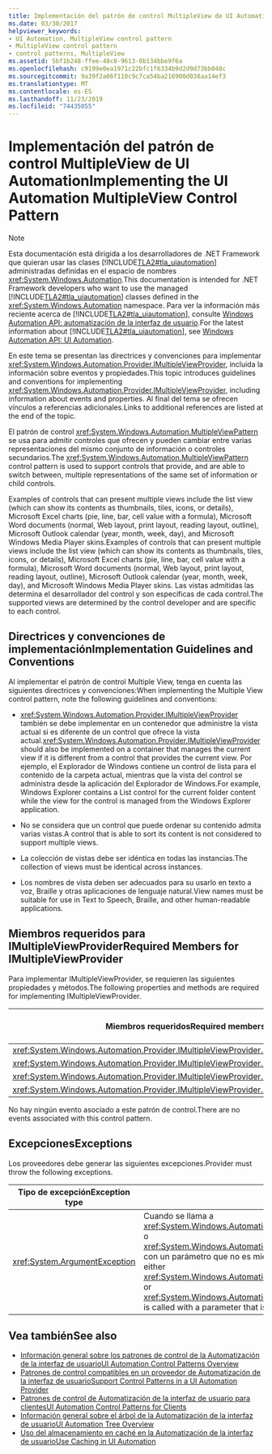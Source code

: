 ```yaml
---
title: Implementación del patrón de control MultipleView de UI Automation
ms.date: 03/30/2017
helpviewer_keywords:
- UI Automation, MultipleView control pattern
- MultipleView control pattern
- control patterns, MultipleView
ms.assetid: 5bf1b248-ffee-48c8-9613-0b134bbe9f6a
ms.openlocfilehash: c9199e0ea1971c22bfc1f6334b9d2d9d73bb048c
ms.sourcegitcommit: 9a39f2a06f110c9c7ca54ba216900d038aa14ef3
ms.translationtype: MT
ms.contentlocale: es-ES
ms.lasthandoff: 11/23/2019
ms.locfileid: "74435055"
---
```

# <a name="implementing-the-ui-automation-multipleview-control-pattern"></a><span data-ttu-id="7c948-102">Implementación del patrón de control MultipleView de UI Automation</span><span class="sxs-lookup"><span data-stu-id="7c948-102">Implementing the UI Automation MultipleView Control Pattern</span></span>
> [!NOTE]
> <span data-ttu-id="7c948-103">Esta documentación está dirigida a los desarrolladores de .NET Framework que quieran usar las clases [!INCLUDE[TLA2#tla_uiautomation](../../../includes/tla2sharptla-uiautomation-md.md)] administradas definidas en el espacio de nombres <xref:System.Windows.Automation>.</span><span class="sxs-lookup"><span data-stu-id="7c948-103">This documentation is intended for .NET Framework developers who want to use the managed [!INCLUDE[TLA2#tla_uiautomation](../../../includes/tla2sharptla-uiautomation-md.md)] classes defined in the <xref:System.Windows.Automation> namespace.</span></span> <span data-ttu-id="7c948-104">Para ver la información más reciente acerca de [!INCLUDE[TLA2#tla_uiautomation](../../../includes/tla2sharptla-uiautomation-md.md)], consulte [Windows Automation API: automatización de la interfaz de usuario](/windows/win32/winauto/entry-uiauto-win32).</span><span class="sxs-lookup"><span data-stu-id="7c948-104">For the latest information about [!INCLUDE[TLA2#tla_uiautomation](../../../includes/tla2sharptla-uiautomation-md.md)], see [Windows Automation API: UI Automation](/windows/win32/winauto/entry-uiauto-win32).</span></span>  
  
 <span data-ttu-id="7c948-105">En este tema se presentan las directrices y convenciones para implementar <xref:System.Windows.Automation.Provider.IMultipleViewProvider>, incluida la información sobre eventos y propiedades.</span><span class="sxs-lookup"><span data-stu-id="7c948-105">This topic introduces guidelines and conventions for implementing <xref:System.Windows.Automation.Provider.IMultipleViewProvider>, including information about events and properties.</span></span> <span data-ttu-id="7c948-106">Al final del tema se ofrecen vínculos a referencias adicionales.</span><span class="sxs-lookup"><span data-stu-id="7c948-106">Links to additional references are listed at the end of the topic.</span></span>  
  
 <span data-ttu-id="7c948-107">El patrón de control <xref:System.Windows.Automation.MultipleViewPattern> se usa para admitir controles que ofrecen y pueden cambiar entre varias representaciones del mismo conjunto de información o controles secundarios.</span><span class="sxs-lookup"><span data-stu-id="7c948-107">The <xref:System.Windows.Automation.MultipleViewPattern> control pattern is used to support controls that provide, and are able to switch between, multiple representations of the same set of information or child controls.</span></span>  
  
 <span data-ttu-id="7c948-108">Examples of controls that can present multiple views include the list view (which can show its contents as thumbnails, tiles, icons, or details), Microsoft Excel charts (pie, line, bar, cell value with a formula), Microsoft Word documents (normal, Web layout, print layout, reading layout, outline), Microsoft Outlook calendar (year, month, week, day), and Microsoft Windows Media Player skins.</span><span class="sxs-lookup"><span data-stu-id="7c948-108">Examples of controls that can present multiple views include the list view (which can show its contents as thumbnails, tiles, icons, or details), Microsoft Excel charts (pie, line, bar, cell value with a formula), Microsoft Word documents (normal, Web layout, print layout, reading layout, outline), Microsoft Outlook calendar (year, month, week, day), and Microsoft Windows Media Player skins.</span></span> <span data-ttu-id="7c948-109">Las vistas admitidas las determina el desarrollador del control y son específicas de cada control.</span><span class="sxs-lookup"><span data-stu-id="7c948-109">The supported views are determined by the control developer and are specific to each control.</span></span>  
  
<a name="Implementation_Guidelines_and_Conventions"></a>   
## <a name="implementation-guidelines-and-conventions"></a><span data-ttu-id="7c948-110">Directrices y convenciones de implementación</span><span class="sxs-lookup"><span data-stu-id="7c948-110">Implementation Guidelines and Conventions</span></span>  
 <span data-ttu-id="7c948-111">Al implementar el patrón de control Multiple View, tenga en cuenta las siguientes directrices y convenciones:</span><span class="sxs-lookup"><span data-stu-id="7c948-111">When implementing the Multiple View control pattern, note the following guidelines and conventions:</span></span>  
  
- <span data-ttu-id="7c948-112"><xref:System.Windows.Automation.Provider.IMultipleViewProvider> también se debe implementar en un contenedor que administre la vista actual si es diferente de un control que ofrece la vista actual.</span><span class="sxs-lookup"><span data-stu-id="7c948-112"><xref:System.Windows.Automation.Provider.IMultipleViewProvider> should also be implemented on a container that manages the current view if it is different from a control that provides the current view.</span></span> <span data-ttu-id="7c948-113">Por ejemplo, el Explorador de Windows contiene un control de lista para el contenido de la carpeta actual, mientras que la vista del control se administra desde la aplicación del Explorador de Windows.</span><span class="sxs-lookup"><span data-stu-id="7c948-113">For example, Windows Explorer contains a List control for the current folder content while the view for the control is managed from the Windows Explorer application.</span></span>  
  
- <span data-ttu-id="7c948-114">No se considera que un control que puede ordenar su contenido admita varias vistas.</span><span class="sxs-lookup"><span data-stu-id="7c948-114">A control that is able to sort its content is not considered to support multiple views.</span></span>  
  
- <span data-ttu-id="7c948-115">La colección de vistas debe ser idéntica en todas las instancias.</span><span class="sxs-lookup"><span data-stu-id="7c948-115">The collection of views must be identical across instances.</span></span>  
  
- <span data-ttu-id="7c948-116">Los nombres de vista deben ser adecuados para su usarlo en texto a voz, Braille y otras aplicaciones de lenguaje natural.</span><span class="sxs-lookup"><span data-stu-id="7c948-116">View names must be suitable for use in Text to Speech, Braille, and other human-readable applications.</span></span>  
  
<a name="Required_Members_for_IMultipleViewProvider"></a>   
## <a name="required-members-for-imultipleviewprovider"></a><span data-ttu-id="7c948-117">Miembros requeridos para IMultipleViewProvider</span><span class="sxs-lookup"><span data-stu-id="7c948-117">Required Members for IMultipleViewProvider</span></span>  
 <span data-ttu-id="7c948-118">Para implementar IMultipleViewProvider, se requieren las siguientes propiedades y métodos.</span><span class="sxs-lookup"><span data-stu-id="7c948-118">The following properties and methods are required for implementing IMultipleViewProvider.</span></span>  
  
|<span data-ttu-id="7c948-119">Miembros requeridos</span><span class="sxs-lookup"><span data-stu-id="7c948-119">Required members</span></span>|<span data-ttu-id="7c948-120">Tipo de miembro</span><span class="sxs-lookup"><span data-stu-id="7c948-120">Member type</span></span>|<span data-ttu-id="7c948-121">Notas</span><span class="sxs-lookup"><span data-stu-id="7c948-121">Notes</span></span>|  
|----------------------|-----------------|-----------|  
|<xref:System.Windows.Automation.Provider.IMultipleViewProvider.CurrentView%2A>|<span data-ttu-id="7c948-122">Propiedad.</span><span class="sxs-lookup"><span data-stu-id="7c948-122">Property</span></span>|<span data-ttu-id="7c948-123">Ninguno</span><span class="sxs-lookup"><span data-stu-id="7c948-123">None</span></span>|  
|<xref:System.Windows.Automation.Provider.IMultipleViewProvider.GetSupportedViews%2A>|<span data-ttu-id="7c948-124">Método</span><span class="sxs-lookup"><span data-stu-id="7c948-124">Method</span></span>|<span data-ttu-id="7c948-125">Ninguno</span><span class="sxs-lookup"><span data-stu-id="7c948-125">None</span></span>|  
|<xref:System.Windows.Automation.Provider.IMultipleViewProvider.GetViewName%2A>|<span data-ttu-id="7c948-126">Método</span><span class="sxs-lookup"><span data-stu-id="7c948-126">Method</span></span>|<span data-ttu-id="7c948-127">Ninguno</span><span class="sxs-lookup"><span data-stu-id="7c948-127">None</span></span>|  
|<xref:System.Windows.Automation.Provider.IMultipleViewProvider.SetCurrentView%2A>|<span data-ttu-id="7c948-128">Método</span><span class="sxs-lookup"><span data-stu-id="7c948-128">Method</span></span>|<span data-ttu-id="7c948-129">Ninguno</span><span class="sxs-lookup"><span data-stu-id="7c948-129">None</span></span>|  
  
 <span data-ttu-id="7c948-130">No hay ningún evento asociado a este patrón de control.</span><span class="sxs-lookup"><span data-stu-id="7c948-130">There are no events associated with this control pattern.</span></span>  
  
<a name="Exceptions"></a>   
## <a name="exceptions"></a><span data-ttu-id="7c948-131">Excepciones</span><span class="sxs-lookup"><span data-stu-id="7c948-131">Exceptions</span></span>  
 <span data-ttu-id="7c948-132">Los proveedores debe generar las siguientes excepciones.</span><span class="sxs-lookup"><span data-stu-id="7c948-132">Provider must throw the following exceptions.</span></span>  
  
|<span data-ttu-id="7c948-133">Tipo de excepción</span><span class="sxs-lookup"><span data-stu-id="7c948-133">Exception type</span></span>|<span data-ttu-id="7c948-134">Condición</span><span class="sxs-lookup"><span data-stu-id="7c948-134">Condition</span></span>|  
|--------------------|---------------|  
|<xref:System.ArgumentException>|<span data-ttu-id="7c948-135">Cuando se llama a <xref:System.Windows.Automation.Provider.IMultipleViewProvider.SetCurrentView%2A> o <xref:System.Windows.Automation.Provider.IMultipleViewProvider.GetViewName%2A> con un parámetro que no es miembro de la colección de vistas compatible.</span><span class="sxs-lookup"><span data-stu-id="7c948-135">When either <xref:System.Windows.Automation.Provider.IMultipleViewProvider.SetCurrentView%2A> or <xref:System.Windows.Automation.Provider.IMultipleViewProvider.GetViewName%2A> is called with a parameter that is not a member of the supported views collection.</span></span>|  
  
## <a name="see-also"></a><span data-ttu-id="7c948-136">Vea también</span><span class="sxs-lookup"><span data-stu-id="7c948-136">See also</span></span>

- [<span data-ttu-id="7c948-137">Información general sobre los patrones de control de la Automatización de la interfaz de usuario</span><span class="sxs-lookup"><span data-stu-id="7c948-137">UI Automation Control Patterns Overview</span></span>](ui-automation-control-patterns-overview.md)
- [<span data-ttu-id="7c948-138">Patrones de control compatibles en un proveedor de Automatización de la interfaz de usuario</span><span class="sxs-lookup"><span data-stu-id="7c948-138">Support Control Patterns in a UI Automation Provider</span></span>](support-control-patterns-in-a-ui-automation-provider.md)
- [<span data-ttu-id="7c948-139">Patrones de control de Automatización de la interfaz de usuario para clientes</span><span class="sxs-lookup"><span data-stu-id="7c948-139">UI Automation Control Patterns for Clients</span></span>](ui-automation-control-patterns-for-clients.md)
- [<span data-ttu-id="7c948-140">Información general sobre el árbol de la Automatización de la interfaz de usuario</span><span class="sxs-lookup"><span data-stu-id="7c948-140">UI Automation Tree Overview</span></span>](ui-automation-tree-overview.md)
- [<span data-ttu-id="7c948-141">Uso del almacenamiento en caché en la Automatización de la interfaz de usuario</span><span class="sxs-lookup"><span data-stu-id="7c948-141">Use Caching in UI Automation</span></span>](use-caching-in-ui-automation.md)
